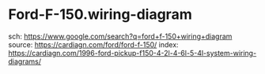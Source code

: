 # Ford-F-150.wiring-diagram
sch: https://www.google.com/search?q=ford+f-150+wiring+diagram source: https://cardiagn.com/ford/ford-f-150/ index: https://cardiagn.com/1996-ford-pickup-f150-4-2l-4-6l-5-4l-system-wiring-diagrams/
